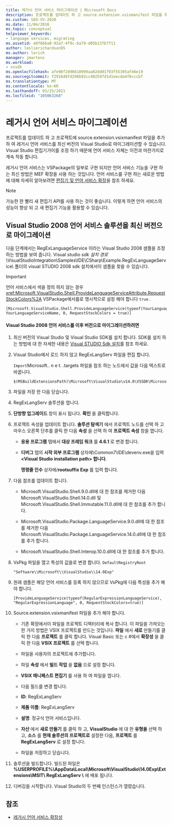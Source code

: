 ```yaml
---
title: 레거시 언어 서비스 마이그레이션 | Microsoft Docs
description: 프로젝트를 업데이트 하 고 source.extension.vsixmanifest 파일을 추가 하 여 언어 서비스를 최신 버전의 Visual Studio로 업데이트 하는 방법에 대해 알아봅니다.
ms.custom: SEO-VS-2020
ms.date: 11/04/2016
ms.topic: conceptual
helpviewer_keywords:
- language services, migrating
ms.assetid: e0f666a0-92a7-4f9c-ba79-d05b13fb7f11
author: leslierichardson95
ms.author: lerich
manager: jmartens
ms.workload:
- vssdk
ms.openlocfilehash: afe98f2d96618999aa02dd01f03f55395af46e19
ms.sourcegitcommit: f2916d8fd296b92cc402597d1d1eecda4f6cccbf
ms.translationtype: MT
ms.contentlocale: ko-KR
ms.lasthandoff: 03/25/2021
ms.locfileid: "105063268"
---
```

# <a name="migrating-a-legacy-language-service"></a>레거시 언어 서비스 마이그레이션
프로젝트를 업데이트 하 고 프로젝트에 source.extension.vsixmanifest 파일을 추가 하 여 레거시 언어 서비스를 최신 버전의 Visual Studio로 마이그레이션할 수 있습니다. Visual Studio 편집기가이를 조정 하기 때문에 언어 서비스 자체는 이전과 마찬가지로 계속 작동 합니다.

 레거시 언어 서비스는 VSPackage의 일부로 구현 되지만 언어 서비스 기능을 구현 하는 최신 방법은 MEF 확장을 사용 하는 것입니다. 언어 서비스를 구현 하는 새로운 방법에 대해 자세히 알아보려면 [편집기 및 언어 서비스 확장](../../extensibility/editor-and-language-service-extensions.md)을 참조 하세요.

> [!NOTE]
> 가능한 한 빨리 새 편집기 API를 사용 하는 것이 좋습니다. 이렇게 하면 언어 서비스의 성능이 향상 되 고 새 편집기 기능을 활용할 수 있습니다.

## <a name="migrating-a-visual-studio-2008-language-service-solution-to-a-later-version"></a>Visual Studio 2008 언어 서비스 솔루션을 최신 버전으로 마이그레이션
 다음 단계에서는 RegExLanguageService 이라는 Visual Studio 2008 샘플을 조정 하는 방법을 보여 줍니다. Visual studio *sdk 설치 경로*\VisualStudioIntegration\Samples\IDE\CSharp\Example.RegExLanguageService\ 폴더의 visual STUDIO 2008 sdk 설치에서이 샘플을 찾을 수 있습니다.

> [!IMPORTANT]
> 언어 서비스에서 색을 정의 하지 않는 경우 <xref:Microsoft.VisualStudio.Shell.ProvideLanguageServiceAttribute.RequestStockColors%2A> VSPackage에서를로 명시적으로 설정 해야 합니다 `true` .

```
[Microsoft.VisualStudio.Shell.ProvideLanguageService(typeof(YourLanguageService), YourLanguageServiceName, 0, RequestStockColors = true)]
```

#### <a name="to-migrate-a-visual-studio-2008-language-service-to-a-later-version"></a>Visual Studio 2008 언어 서비스를 이후 버전으로 마이그레이션하려면

1. 최신 버전의 Visual Studio 및 Visual Studio SDK를 설치 합니다. SDK를 설치 하는 방법에 대 한 자세한 내용은 [Visual STUDIO Sdk 설치](../../extensibility/installing-the-visual-studio-sdk.md)를 참조 하세요.

2. Visual Studio에서 로드 하지 않고 RegExLangServ 파일을 편집 합니다.

     `Import`Microsoft.. n e t. .targets 파일을 참조 하는 노드에서 값을 다음 텍스트로 바꿉니다.

    ```
    $(MSBuildExtensionsPath)\Microsoft\VisualStudio\v14.0\VSSDK\Microsoft.VsSDK.targets
    ```

3. 파일을 저장 한 다음 닫습니다.

4. RegExLangServ 솔루션을 엽니다.

5. **단방향 업그레이드** 창이 표시 됩니다. **확인** 을 클릭합니다.

6. 프로젝트 속성을 업데이트 합니다. **솔루션 탐색기** 에서 프로젝트 노드를 선택 하 고 마우스 오른쪽 단추를 클릭 한 다음 **속성** 을 선택 하 여 **프로젝트 속성** 창을 엽니다.

    - **응용 프로그램** 탭에서 **대상 프레임 워크** 를 **4.6.1** 로 변경 합니다.

    - **디버그** 탭의 **시작 외부 프로그램** 상자에\Common7\IDE\devenv.exe을 입력 **\<Visual Studio installation path> 합니다**.

         **명령줄 인수** 상자에/**rootsuffix Exp** 를 입력 합니다.

7. 다음 참조를 업데이트 합니다.

    - Microsoft.VisualStudio.Shell.9.0.dll에 대 한 참조를 제거한 다음 Microsoft.VisualStudio.Shell.14.0.dll 및 Microsoft.VisualStudio.Shell.Immutable.11.0.dll에 대 한 참조를 추가 합니다.

    - Microsoft.VisualStudio.Package.LanguageService.9.0.dll에 대 한 참조를 제거한 다음 Microsoft.VisualStudio.Package.LanguageService.14.0.dll에 대 한 참조를 추가 합니다.

    - Microsoft.VisualStudio.Shell.Interop.10.0.dll에 대 한 참조를 추가 합니다.

8. VsPkg 파일을 열고 특성의 값을로 변경 합니다. `DefaultRegistryRoot`

    ```
    "Software\\Microsoft\\VisualStudio\\14.0Exp"
    ```

9. 원래 샘플은 해당 언어 서비스를 등록 하지 않으므로 VsPkg에 다음 특성을 추가 해야 합니다.

    ```
    [ProvideLanguageService(typeof(RegularExpressionLanguageService), "RegularExpressionLanguage", 0, RequestStockColors=true)]
    ```

10. Source.extension.vsixmanifest 파일을 추가 해야 합니다.

    - 기존 확장에서이 파일을 프로젝트 디렉터리에 복사 합니다. 이 파일을 가져오는 한 가지 방법은 VSIX 프로젝트를 만드는 것입니다. **파일** 에서 **새로** 만들기를 클릭 한 다음 **프로젝트** 를 클릭 합니다. Visual Basic 또는 c #에서 **확장성** 을 클릭 한 다음 **VSIX 프로젝트** 를 선택 합니다.

    - 파일을 사용자의 프로젝트에 추가합니다.

    - 파일 **속성** 에서 **빌드 작업** 을 **없음** 으로 설정 합니다.

    - **VSIX 매니페스트 편집기** 를 사용 하 여 파일을 엽니다.

    - 다음 필드를 변경 합니다.

    - **ID**: RegExLangServ

    - **제품 이름**: RegExLangServ

    - **설명**: 정규식 언어 서비스입니다.

    - **자산** 에서 **새로 만들기** 를 클릭 하 고, **VisualStudio** 에 대 한 **유형을** 선택 하 고, **소스** 를 **현재 솔루션의 프로젝트로** 설정한 다음, **프로젝트** 를 **RegExLangServ** 로 설정 합니다.

    - 파일을 저장하고 닫습니다.

11. 솔루션을 빌드합니다. 빌드된 파일은 **%USERPROFILE%\AppData\Local\Microsoft\VisualStudio\14.0Exp\Extensions\MSIT\ RegExLangServ \\** 에 배포 됩니다.

12. 디버깅을 시작합니다. Visual Studio의 두 번째 인스턴스가 열렸습니다.

## <a name="see-also"></a>참조
- [레거시 언어 서비스 확장성](../../extensibility/internals/legacy-language-service-extensibility.md)
